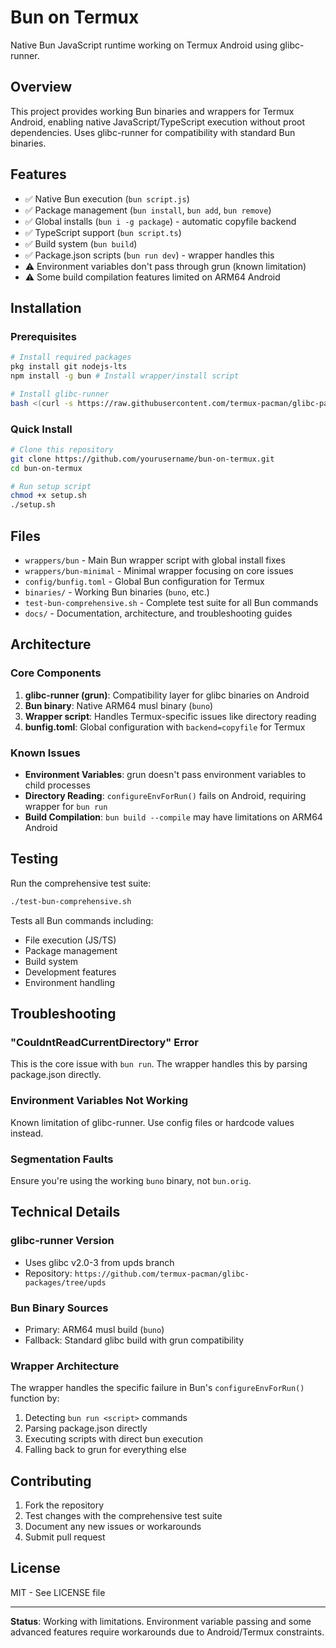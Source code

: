 # Bun on Termux

Native Bun JavaScript runtime working on Termux Android using glibc-runner.

## Overview

This project provides working Bun binaries and wrappers for Termux Android, enabling native JavaScript/TypeScript execution without proot dependencies. Uses glibc-runner for compatibility with standard Bun binaries.

## Features

- ✅ Native Bun execution (`bun script.js`)
- ✅ Package management (`bun install`, `bun add`, `bun remove`)
- ✅ Global installs (`bun i -g package`) - automatic copyfile backend
- ✅ TypeScript support (`bun script.ts`)
- ✅ Build system (`bun build`)
- ✅ Package.json scripts (`bun run dev`) - wrapper handles this
- ⚠️ Environment variables don't pass through grun (known limitation)
- ⚠️ Some build compilation features limited on ARM64 Android

## Installation

### Prerequisites

```bash
# Install required packages
pkg install git nodejs-lts
npm install -g bun # Install wrapper/install script

# Install glibc-runner
bash <(curl -s https://raw.githubusercontent.com/termux-pacman/glibc-packages/upds/install-glibc-runner.sh)
```

### Quick Install

```bash
# Clone this repository
git clone https://github.com/yourusername/bun-on-termux.git
cd bun-on-termux

# Run setup script
chmod +x setup.sh
./setup.sh
```

## Files

- `wrappers/bun` - Main Bun wrapper script with global install fixes
- `wrappers/bun-minimal` - Minimal wrapper focusing on core issues
- `config/bunfig.toml` - Global Bun configuration for Termux
- `binaries/` - Working Bun binaries (`buno`, etc.)
- `test-bun-comprehensive.sh` - Complete test suite for all Bun commands
- `docs/` - Documentation, architecture, and troubleshooting guides

## Architecture

### Core Components

1. **glibc-runner (grun)**: Compatibility layer for glibc binaries on Android
2. **Bun binary**: Native ARM64 musl binary (`buno`) 
3. **Wrapper script**: Handles Termux-specific issues like directory reading
4. **bunfig.toml**: Global configuration with `backend=copyfile` for Termux

### Known Issues

- **Environment Variables**: grun doesn't pass environment variables to child processes
- **Directory Reading**: `configureEnvForRun()` fails on Android, requiring wrapper for `bun run`
- **Build Compilation**: `bun build --compile` may have limitations on ARM64 Android

## Testing

Run the comprehensive test suite:

```bash
./test-bun-comprehensive.sh
```

Tests all Bun commands including:
- File execution (JS/TS)
- Package management 
- Build system
- Development features
- Environment handling

## Troubleshooting

### "CouldntReadCurrentDirectory" Error
This is the core issue with `bun run`. The wrapper handles this by parsing package.json directly.

### Environment Variables Not Working
Known limitation of glibc-runner. Use config files or hardcode values instead.

### Segmentation Faults
Ensure you're using the working `buno` binary, not `bun.orig`.

## Technical Details

### glibc-runner Version
- Uses glibc v2.0-3 from upds branch
- Repository: `https://github.com/termux-pacman/glibc-packages/tree/upds`

### Bun Binary Sources
- Primary: ARM64 musl build (`buno`)
- Fallback: Standard glibc build with grun compatibility

### Wrapper Architecture
The wrapper handles the specific failure in Bun's `configureEnvForRun()` function by:
1. Detecting `bun run <script>` commands
2. Parsing package.json directly  
3. Executing scripts with direct bun execution
4. Falling back to grun for everything else

## Contributing

1. Fork the repository
2. Test changes with the comprehensive test suite
3. Document any new issues or workarounds
4. Submit pull request

## License

MIT - See LICENSE file

---

**Status**: Working with limitations. Environment variable passing and some advanced features require workarounds due to Android/Termux constraints.